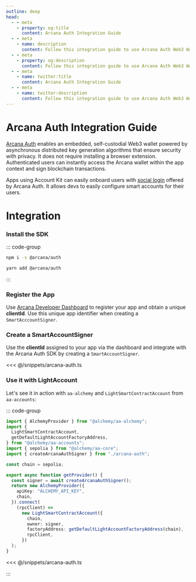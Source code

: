 ```yaml
---
outline: deep
head:
  - - meta
    - property: og:title
      content: Arcana Auth Integration Guide
  - - meta
    - name: description
      content: Follow this integration guide to use Arcana Auth Web3 Wallet Address as a signer with Account Kit, a vertically integrated stack for building apps that support ERC-4337.
  - - meta
    - property: og:description
      content: Follow this integration guide to use Arcana Auth Web3 Wallet Address as a signer with Account Kit, a vertically integrated stack for building apps that support ERC-4337.
  - - meta
    - name: twitter:title
      content: Arcana Auth Integration Guide
  - - meta
    - name: twitter:description
      content: Follow this integration guide to use Arcana Auth Web3 Wallet Address as a signer with Account Kit, a vertically integrated stack for building apps that support ERC-4337.
---
```


# Arcana Auth Integration Guide

[Arcana Auth](https://arcana.network) enables an embedded, self-custodial Web3 wallet powered by asynchronous distributed key generation algorithms that ensure security with privacy. It does not require installing a browser extension. Authenticated users can instantly access the Arcana wallet within the app context and sign blockchain transactions.

Apps using Account Kit can easily onboard users with [social login](https://docs.arcana.network/concepts/social-login) offered by Arcana Auth. It allows devs to easily configure smart accounts for their users.

# Integration

### Install the SDK

::: code-group

```bash [npm]
npm i -s @arcana/auth
```

```bash [yarn]
yarn add @arcana/auth
```

:::

### Register the App

Use [Arcana Developer Dashboard](https://dashboard.arcana.network) to register your app and obtain a unique **clientId**. Use this unique app identifier when creating a `SmartAcccountSigner`.

### Create a SmartAccountSigner

Use the **clientId** assigned to your app via the dashboard and integrate with the Arcana Auth SDK by creating a `SmartAccountSigner`.

<<< @/snippets/arcana-auth.ts

### Use it with LightAccount

Let's see it in action with `aa-alchemy` and `LightSmartContractAccount` from `aa-accounts`:

::: code-group

```ts [example.ts]
import { AlchemyProvider } from "@alchemy/aa-alchemy";
import {
  LightSmartContractAccount,
  getDefaultLightAccountFactoryAddress,
} from "@alchemy/aa-accounts";
import { sepolia } from "@alchemy/aa-core";
import { createArcanaAuthSigner } from "./arcana-auth";

const chain = sepolia;

export async function getProvider() {
  const signer = await createArcanaAuthSigner();
  return new AlchemyProvider({
    apiKey: "ALCHEMY_API_KEY",
    chain,
  }).connect(
    (rpcClient) =>
      new LightSmartContractAccount({
        chain,
        owner: signer,
        factoryAddress: getDefaultLightAccountFactoryAddress(chain),
        rpcClient,
      })
  );
}
```

<<< @/snippets/arcana-auth.ts

:::
